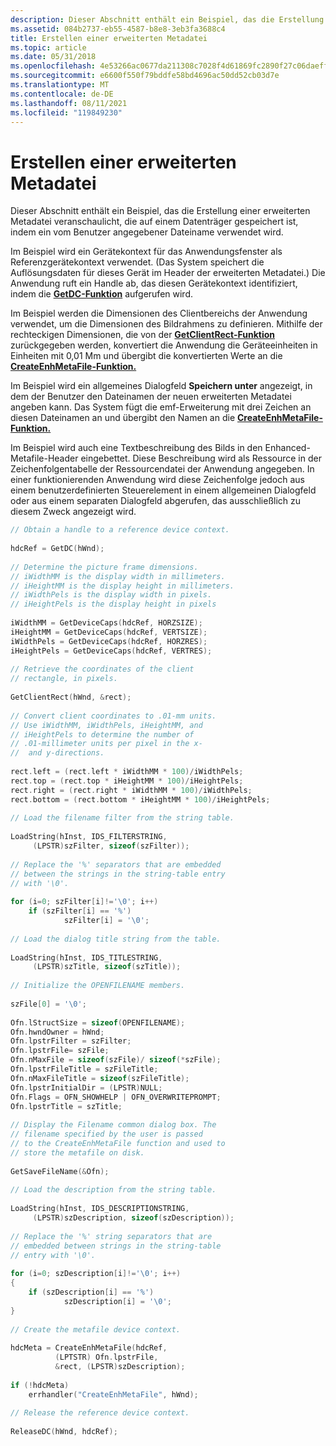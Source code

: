 ```yaml
---
description: Dieser Abschnitt enthält ein Beispiel, das die Erstellung einer erweiterten Metadatei veranschaulicht, die auf einem Datenträger gespeichert ist, indem ein vom Benutzer angegebener Dateiname verwendet wird.
ms.assetid: 084b2737-eb55-4587-b8e8-3eb3fa3688c4
title: Erstellen einer erweiterten Metadatei
ms.topic: article
ms.date: 05/31/2018
ms.openlocfilehash: 4e53266ac0677da211308c7028f4d61869fc2890f27c06daeff9cfb6fea87e58
ms.sourcegitcommit: e6600f550f79bddfe58bd4696ac50dd52cb03d7e
ms.translationtype: MT
ms.contentlocale: de-DE
ms.lasthandoff: 08/11/2021
ms.locfileid: "119849230"
---
```

# <a name="creating-an-enhanced-metafile"></a>Erstellen einer erweiterten Metadatei

Dieser Abschnitt enthält ein Beispiel, das die Erstellung einer erweiterten Metadatei veranschaulicht, die auf einem Datenträger gespeichert ist, indem ein vom Benutzer angegebener Dateiname verwendet wird.

Im Beispiel wird ein Gerätekontext für das Anwendungsfenster als Referenzgerätekontext verwendet. (Das System speichert die Auflösungsdaten für dieses Gerät im Header der erweiterten Metadatei.) Die Anwendung ruft ein Handle ab, das diesen Gerätekontext identifiziert, indem die [**GetDC-Funktion**](/windows/desktop/api/Winuser/nf-winuser-getdc) aufgerufen wird.

Im Beispiel werden die Dimensionen des Clientbereichs der Anwendung verwendet, um die Dimensionen des Bildrahmens zu definieren. Mithilfe der rechteckigen Dimensionen, die von der [**GetClientRect-Funktion**](/windows/win32/api/winuser/nf-winuser-getclientrect) zurückgegeben werden, konvertiert die Anwendung die Geräteeinheiten in Einheiten mit 0,01 Mm und übergibt die konvertierten Werte an die [**CreateEnhMetaFile-Funktion.**](/windows/desktop/api/Wingdi/nf-wingdi-createenhmetafilea)

Im Beispiel wird ein allgemeines Dialogfeld **Speichern unter** angezeigt, in dem der Benutzer den Dateinamen der neuen erweiterten Metadatei angeben kann. Das System fügt die emf-Erweiterung mit drei Zeichen an diesen Dateinamen an und übergibt den Namen an die [**CreateEnhMetaFile-Funktion.**](/windows/desktop/api/Wingdi/nf-wingdi-createenhmetafilea)

Im Beispiel wird auch eine Textbeschreibung des Bilds in den Enhanced-Metafile-Header eingebettet. Diese Beschreibung wird als Ressource in der Zeichenfolgentabelle der Ressourcendatei der Anwendung angegeben. In einer funktionierenden Anwendung wird diese Zeichenfolge jedoch aus einem benutzerdefinierten Steuerelement in einem allgemeinen Dialogfeld oder aus einem separaten Dialogfeld abgerufen, das ausschließlich zu diesem Zweck angezeigt wird.


```C++
// Obtain a handle to a reference device context.  
 
hdcRef = GetDC(hWnd); 
 
// Determine the picture frame dimensions.  
// iWidthMM is the display width in millimeters.  
// iHeightMM is the display height in millimeters.  
// iWidthPels is the display width in pixels.  
// iHeightPels is the display height in pixels  
 
iWidthMM = GetDeviceCaps(hdcRef, HORZSIZE); 
iHeightMM = GetDeviceCaps(hdcRef, VERTSIZE); 
iWidthPels = GetDeviceCaps(hdcRef, HORZRES); 
iHeightPels = GetDeviceCaps(hdcRef, VERTRES); 
 
// Retrieve the coordinates of the client  
// rectangle, in pixels.  
 
GetClientRect(hWnd, &rect); 
 
// Convert client coordinates to .01-mm units.  
// Use iWidthMM, iWidthPels, iHeightMM, and  
// iHeightPels to determine the number of  
// .01-millimeter units per pixel in the x-  
//  and y-directions.  
 
rect.left = (rect.left * iWidthMM * 100)/iWidthPels; 
rect.top = (rect.top * iHeightMM * 100)/iHeightPels; 
rect.right = (rect.right * iWidthMM * 100)/iWidthPels; 
rect.bottom = (rect.bottom * iHeightMM * 100)/iHeightPels; 
 
// Load the filename filter from the string table.  
 
LoadString(hInst, IDS_FILTERSTRING, 
     (LPSTR)szFilter, sizeof(szFilter)); 
 
// Replace the '%' separators that are embedded  
// between the strings in the string-table entry  
// with '\0'.  
 
for (i=0; szFilter[i]!='\0'; i++) 
    if (szFilter[i] == '%') 
            szFilter[i] = '\0'; 
 
// Load the dialog title string from the table.  
 
LoadString(hInst, IDS_TITLESTRING, 
     (LPSTR)szTitle, sizeof(szTitle)); 
 
// Initialize the OPENFILENAME members.  
 
szFile[0] = '\0'; 
 
Ofn.lStructSize = sizeof(OPENFILENAME); 
Ofn.hwndOwner = hWnd; 
Ofn.lpstrFilter = szFilter; 
Ofn.lpstrFile= szFile; 
Ofn.nMaxFile = sizeof(szFile)/ sizeof(*szFile); 
Ofn.lpstrFileTitle = szFileTitle; 
Ofn.nMaxFileTitle = sizeof(szFileTitle); 
Ofn.lpstrInitialDir = (LPSTR)NULL; 
Ofn.Flags = OFN_SHOWHELP | OFN_OVERWRITEPROMPT; 
Ofn.lpstrTitle = szTitle; 
 
// Display the Filename common dialog box. The  
// filename specified by the user is passed  
// to the CreateEnhMetaFile function and used to  
// store the metafile on disk.  
 
GetSaveFileName(&Ofn); 
 
// Load the description from the string table.  
 
LoadString(hInst, IDS_DESCRIPTIONSTRING, 
     (LPSTR)szDescription, sizeof(szDescription)); 
 
// Replace the '%' string separators that are  
// embedded between strings in the string-table  
// entry with '\0'.  
 
for (i=0; szDescription[i]!='\0'; i++) 
{
    if (szDescription[i] == '%') 
            szDescription[i] = '\0'; 
}
 
// Create the metafile device context.  
 
hdcMeta = CreateEnhMetaFile(hdcRef, 
          (LPTSTR) Ofn.lpstrFile, 
          &rect, (LPSTR)szDescription); 
 
if (!hdcMeta) 
    errhandler("CreateEnhMetaFile", hWnd); 
 
// Release the reference device context.  
 
ReleaseDC(hWnd, hdcRef); 
```



 

 
